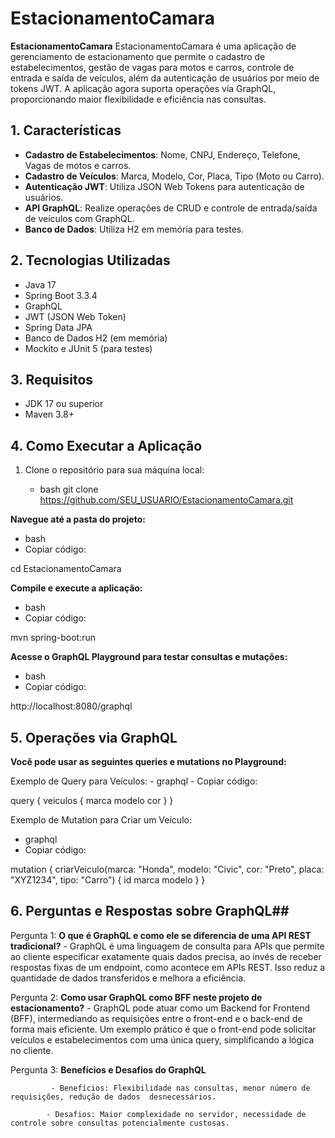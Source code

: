 # EstacionamentoCamara

**EstacionamentoCamara** 
EstacionamentoCamara é uma aplicação de gerenciamento de estacionamento que permite o cadastro de estabelecimentos, gestão de vagas para motos e carros, controle de entrada e saída de veículos, além da autenticação de usuários por meio de tokens JWT. A aplicação agora suporta operações via GraphQL, proporcionando maior flexibilidade e eficiência nas consultas.


## 1. Características

- **Cadastro de Estabelecimentos**: Nome, CNPJ, Endereço, Telefone, Vagas de motos e carros.
- **Cadastro de Veículos**: Marca, Modelo, Cor, Placa, Tipo (Moto ou Carro).
- **Autenticação JWT**: Utiliza JSON Web Tokens para autenticação de usuários.
- **API GraphQL**: Realize operações de CRUD e controle de entrada/saída de veículos com GraphQL.
- **Banco de Dados**: Utiliza H2 em memória para testes.
  
## 2. Tecnologias Utilizadas

- Java 17
- Spring Boot 3.3.4
- GraphQL
- JWT (JSON Web Token)
- Spring Data JPA
- Banco de Dados H2 (em memória)
- Mockito e JUnit 5 (para testes)

## 3. Requisitos

- JDK 17 ou superior
- Maven 3.8+

## 4. Como Executar a Aplicação

1. Clone o repositório para sua máquina local:

   - bash
   git clone https://github.com/SEU_USUARIO/EstacionamentoCamara.git

**Navegue até a pasta do projeto:**
- bash
- Copiar código:

cd EstacionamentoCamara

**Compile e execute a aplicação:**
- bash
- Copiar código:

mvn spring-boot:run

**Acesse o GraphQL Playground para testar consultas e mutações:**
- bash
- Copiar código:

http://localhost:8080/graphql

## 5. Operações via GraphQL
**Você pode usar as seguintes queries e mutations no Playground:**

Exemplo de Query para Veículos:
    - graphql
    - Copiar código:

query {
  veiculos {
    marca
    modelo
    cor
  }
}

Exemplo de Mutation para Criar um Veículo:
  - graphql
  - Copiar código:

mutation {
  criarVeiculo(marca: "Honda", modelo: "Civic", cor: "Preto", placa: "XYZ1234", tipo: "Carro") {
    id
    marca
    modelo
  }
}


## 6. Perguntas e Respostas sobre GraphQL##

Pergunta 1: **O que é GraphQL e como ele se diferencia de uma API REST tradicional?**
            - GraphQL é uma linguagem de consulta para APIs que permite ao cliente especificar exatamente quais dados precisa, ao invés de receber respostas fixas de um endpoint,
             como acontece em APIs REST. Isso reduz a quantidade de dados transferidos e melhora 
             a eficiência.

Pergunta 2: **Como usar GraphQL como BFF neste projeto de estacionamento?**
            - GraphQL pode atuar como um Backend for Frontend (BFF), intermediando as requisições
              entre o front-end e o back-end de forma mais eficiente. Um exemplo prático é que o front-end pode solicitar veículos e estabelecimentos com uma única query, 
              simplificando a lógica no cliente.

Pergunta 3: **Benefícios e Desafios do GraphQL**
            
             - Benefícios: Flexibilidade nas consultas, menor número de requisições, redução de dados  desnecessários.

            - Desafios: Maior complexidade no servidor, necessidade de controle sobre consultas potencialmente custosas.
            
